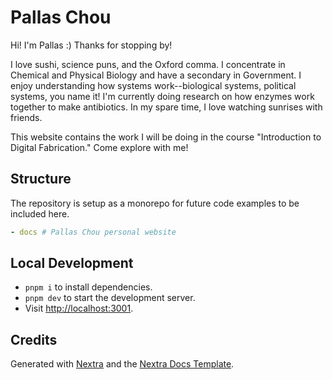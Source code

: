 # Pallas Chou

Hi! I'm Pallas :) Thanks for stopping by!

I love sushi, science puns, and the Oxford comma. I concentrate in Chemical and
Physical Biology and have a secondary in Government. I enjoy understanding how
systems work--biological systems, political systems, you name it! I'm currently
doing research on how enzymes work together to make antibiotics. In my spare
time, I love watching sunrises with friends.

This website contains the work I will be doing in the course "Introduction to
Digital Fabrication." Come explore with me!

## Structure

The repository is setup as a monorepo for future code examples to be included here.

```yaml
- docs # Pallas Chou personal website
```

## Local Development

- `pnpm i` to install dependencies.
- `pnpm dev` to start the development server.
- Visit [http://localhost:3001](http://localhost:3001).

## Credits

Generated with [Nextra](https://nextra.site) and the
[Nextra Docs Template](https://github.com/shuding/nextra-docs-template/).
